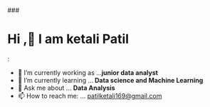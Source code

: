###<h1> Hi ,👋  I am ketali Patil </h1>

:

- 🔭 I’m currently working as  ...<b>junior data analyst</b>
- 🌱 I’m currently learning ...<b> Data science and Machine Learning </b>
- 💬 Ask me about ... <b> Data Analysis </b>
- 📫 How to reach me: ...<a> patilketali169@gmail.com </a>



